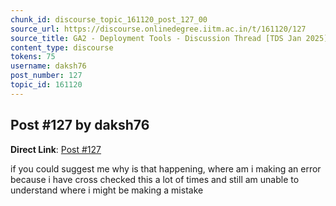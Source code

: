 ```yaml
---
chunk_id: discourse_topic_161120_post_127_00
source_url: https://discourse.onlinedegree.iitm.ac.in/t/161120/127
source_title: GA2 - Deployment Tools - Discussion Thread [TDS Jan 2025]
content_type: discourse
tokens: 75
username: daksh76
post_number: 127
topic_id: 161120
---
```


## Post #127 by daksh76

**Direct Link**: [Post #127](https://discourse.onlinedegree.iitm.ac.in/t/161120/127)

if you could suggest me why is that happening, where am i making an error because i have cross checked this a lot of times and still am unable to understand where i might be making a mistake
